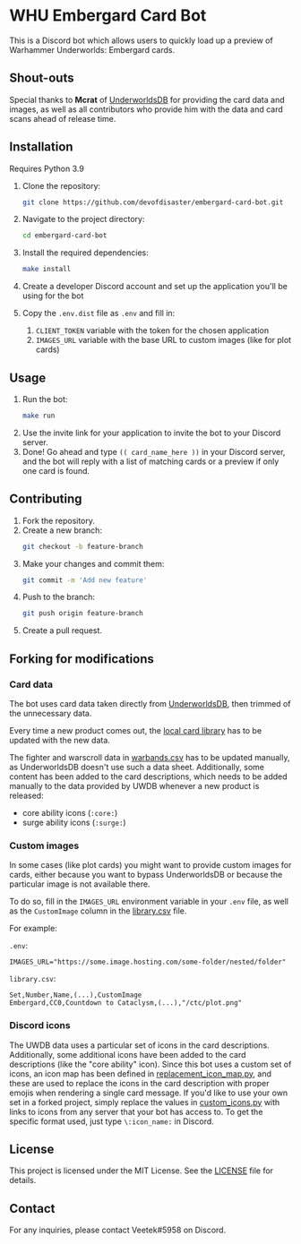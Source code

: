# WHU Embergard Card Bot

This is a Discord bot which allows users to quickly load up a preview of Warhammer Underworlds: Embergard cards. 

## Shout-outs

Special thanks to **Mcrat** of [UnderworldsDB](https://underworldsdb.com) for providing the card data and images, as well as all contributors who provide him with the data and card scans ahead of release time.

## Installation

Requires Python 3.9
1. Clone the repository:
    ```bash
    git clone https://github.com/devofdisaster/embergard-card-bot.git
    ```
2. Navigate to the project directory:
    ```bash
    cd embergard-card-bot
    ```
3. Install the required dependencies:
    ```bash
    make install
    ```
4. Create a developer Discord account and set up the application you'll be using for the bot
5. Copy the `.env.dist` file as `.env` and fill in:

    1. `CLIENT_TOKEN` variable with the token for the chosen application
    2. `IMAGES_URL` variable with the base URL to custom images (like for plot cards)

## Usage

1. Run the bot:
    ```bash
    make run
    ```
2. Use the invite link for your application to invite the bot to your Discord server.
3. Done! Go ahead and type `(( card_name_here ))` in your Discord server, and the bot will reply with a list of matching cards or a preview if only one card is found.

## Contributing

1. Fork the repository.
2. Create a new branch:
    ```bash
    git checkout -b feature-branch
    ```
3. Make your changes and commit them:
    ```bash
    git commit -m 'Add new feature'
    ```
4. Push to the branch:
    ```bash
    git push origin feature-branch
    ```
5. Create a pull request.

## Forking for modifications
### Card data

The bot uses card data taken directly from [UnderworldsDB](https://underworldsdb.com), then trimmed of the unnecessary data. 

Every time a new product comes out, the [local card library](src/resources/library.csv) has to be updated with the new data.

The fighter and warscroll data in [warbands.csv](src/resources/warbands.csv) has to be updated manually, as UnderworldsDB doesn't use such a data sheet.
Additionally, some content has been added to the card descriptions, which needs to be added manually to the data provided by UWDB whenever a new product is released:
- core ability icons (`:core:`)
- surge ability icons (`:surge:`)

### Custom images

In some cases (like plot cards) you might want to provide custom images for cards, either because you want to bypass UnderworldsDB or because the particular image is not available there. 

To do so, fill in the `IMAGES_URL` environment variable in your `.env` file, as well as the `CustomImage` column in the [library.csv](src/resources/warbands.csv) file.

For example:

`.env`:
```.env
IMAGES_URL="https://some.image.hosting.com/some-folder/nested/folder"
```

`library.csv`:
```csv
Set,Number,Name,(...),CustomImage
Embergard,CC0,Countdown to Cataclysm,(...),"/ctc/plot.png"
```

### Discord icons

The UWDB data uses a particular set of icons in the card descriptions. Additionally, some additional icons have been added to the card descriptions (like the "core ability" icon).
Since this bot uses a custom set of icons, an icon map has been defined in [replacement_icon_map.py](src/discord/replacement_icon_map.py), and these are used to replace the icons in the card description with proper emojis when rendering a single card message.
If you'd like to use your own set in a forked project, simply replace the values in [custom_icons.py](src/discord/custom_icons.py) with links to icons from any server that your bot has access to. 
To get the specific format used, just type `\:icon_name:` in Discord.

## License

This project is licensed under the MIT License. See the [LICENSE](LICENSE) file for details.

## Contact

For any inquiries, please contact Veetek#5958 on Discord.
